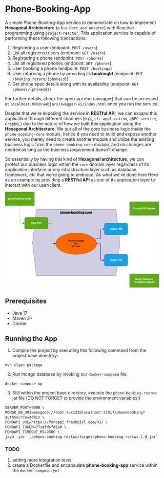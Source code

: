 # Phone-Booking-App

A simple Phone-Booking-App service to demonstrate on how to implement **Hexagonal Architecture** (a.k.a. `Port and Adapter`) with Reactive programming using `project-reactor`. 
This application service is capable of performing these following transactions:
1. Registering a user (endpoint: `POST /users`)
2. List all registered users (endpoint: `GET /users`)
3. Registering a phone (endpoint: `POST /phones`)
4. List all registered phones (endpoint: `GET /phones`)
5. User booking a phone (endpoint: `POST /bookings`)
6. User returning a phone by providing its **bookingId** (endpoint: `PUT /booking_return/{phoneId}`)
7. Get phone spec details along with its availability (endpoint: `GET /phones/{phoneId}`)

For further details, check the open-api doc (swagger) that can be accessed at `localhost:9000/webjars/swagger-ui/index.html` once you run the service.

Despite that we're exposing the service in **RESTful API**, we can expand this application through different channels (e.g., `cli-application`, `gRPC service`, `GraphQL`) 
due to the nature of how we built this application using the **Hexagonal Architecture**. 
We put all of the core business logic inside the `phone-booking-core` module, hence if you need to build and expose another service, you merely need to 
create another module and utilize the existing business logic from the `phone-booking-core` module, and no changes are needed as long as the business requirement doesn't change.

So essentially by having this kind of **Hexagonal architecture**, we can protect our business logic within the `core` domain layer
regardless of its application interface or any infrastructure layer such as database, framework, etc that we're going to embrace.
As what we've done here Here as an example by providing a **RESTful API** as one of its application layer to interact with our user/client.

![Code Architecture](./codearch.png)

## Prerequisites

- Java 17
- Maven 3+
- Docker

## Running the App

1. Compile the project by executing this following command from the project base directory:
```shell
mvn clean package
```
2. Run mongo database by invoking our `docker-compose` file.
```shell
docker-compose up
```
3. Still within the project base directory, execute the `phone-booking-restws` jar file (DO NOT FORGET to provide the environment variables!)
```shell
SERVER_PORT=9000 \
MONGO_DB_URI=mongodb://root:tux123@localhost:27017/phonebooking?authSource=admin \
FONOAPI_URL=https://fonoapi.freshpixl.com/v1/ \
FONOAPI_TOKEN=77safdsf#1$# \
FONOAPI_TIMEOUT_MS=9500 \
java -jar `./phone-booking-restws/target/phone-booking-restws-1.0.jar`
```

### TODO

1. adding more integration tests 
2. create a Dockerfile and encapsulate **phone-booking-app** service within the `docker-compose.yml`
